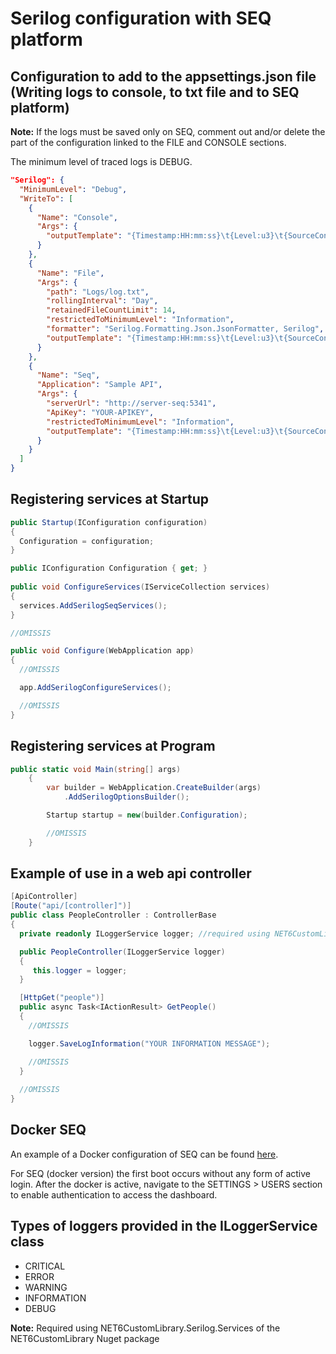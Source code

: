 # Serilog configuration with SEQ platform


## Configuration to add to the appsettings.json file (Writing logs to console, to txt file and to SEQ platform)

<b>Note:</b> If the logs must be saved only on SEQ, comment out and/or delete the part of the configuration linked to the FILE and CONSOLE sections.

The minimum level of traced logs is DEBUG.

```json
"Serilog": {
  "MinimumLevel": "Debug",
  "WriteTo": [
    {
      "Name": "Console",
      "Args": {
        "outputTemplate": "{Timestamp:HH:mm:ss}\t{Level:u3}\t{SourceContext}\t{Message}{NewLine}{Exception}"
      }
    },
    {
      "Name": "File",
      "Args": {
        "path": "Logs/log.txt",
        "rollingInterval": "Day",
        "retainedFileCountLimit": 14,
        "restrictedToMinimumLevel": "Information",
        "formatter": "Serilog.Formatting.Json.JsonFormatter, Serilog",
        "outputTemplate": "{Timestamp:HH:mm:ss}\t{Level:u3}\t{SourceContext}\t{Message}{NewLine}{Exception}"
      }
    },
    {
      "Name": "Seq",
      "Application": "Sample API",
      "Args": {
        "serverUrl": "http://server-seq:5341",
        "ApiKey": "YOUR-APIKEY",
        "restrictedToMinimumLevel": "Information",
        "outputTemplate": "{Timestamp:HH:mm:ss}\t{Level:u3}\t{SourceContext}\t{Message}{NewLine}{Exception}"
      }
    }
  ]
}
```


## Registering services at Startup

```csharp
public Startup(IConfiguration configuration)
{
  Configuration = configuration;
}

public IConfiguration Configuration { get; }
	
public void ConfigureServices(IServiceCollection services)
{
  services.AddSerilogSeqServices();
}

//OMISSIS

public void Configure(WebApplication app)
{
  //OMISSIS

  app.AddSerilogConfigureServices();

  //OMISSIS
}
```


## Registering services at Program

```csharp
public static void Main(string[] args)
    {
        var builder = WebApplication.CreateBuilder(args)
            .AddSerilogOptionsBuilder();

        Startup startup = new(builder.Configuration);

        //OMISSIS
    }
```


## Example of use in a web api controller

```csharp
[ApiController]
[Route("api/[controller]")]
public class PeopleController : ControllerBase
{
  private readonly ILoggerService logger; //required using NET6CustomLibrary.Serilog.Services;

  public PeopleController(ILoggerService logger)
  {
     this.logger = logger;
  }

  [HttpGet("people")]
  public async Task<IActionResult> GetPeople()
  {
    //OMISSIS

    logger.SaveLogInformation("YOUR INFORMATION MESSAGE");

    //OMISSIS
  }
  
  //OMISSIS
}
```


## Docker SEQ

An example of a Docker configuration of SEQ can be found [here](https://github.com/AngeloDotNet/Docker.Application/tree/master/Seq).

For SEQ (docker version) the first boot occurs without any form of active login.
After the docker is active, navigate to the SETTINGS > USERS section to enable authentication to access the dashboard.


## Types of loggers provided in the ILoggerService class

- CRITICAL
- ERROR
- WARNING
- INFORMATION
- DEBUG

<b>Note:</b> Required using NET6CustomLibrary.Serilog.Services of the NET6CustomLibrary Nuget package
